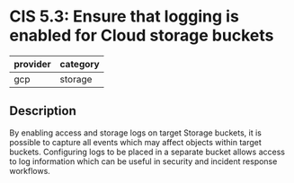 # CIS 5.3: Ensure that logging is enabled for Cloud storage buckets

provider | category
--- | ---
gcp | storage

## Description
By enabling access and storage logs on target Storage buckets, it is possible to capture all events which may affect objects within target buckets. Configuring logs to be placed in a separate bucket allows access to log information which can be useful in security and incident response workflows.
